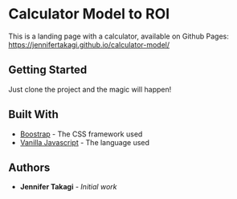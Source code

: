 # Calculator Model to ROI

This is a landing page with a calculator, available on Github Pages: https://jennifertakagi.github.io/calculator-model/

## Getting Started

Just clone the project and the magic will happen!

## Built With

* [Boostrap](https://getbootstrap.com/docs/4.5/getting-started/introduction/) - The CSS framework used
* [Vanilla Javascript](https://developer.mozilla.org/en-US/docs/Web/JavaScript) - The language used

## Authors

* **Jennifer Takagi** - *Initial work*
